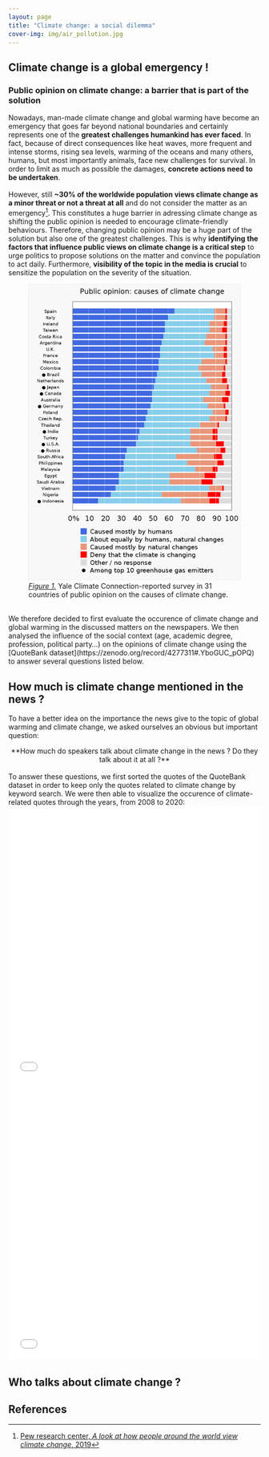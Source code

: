 ```yaml
---
layout: page
title: "Climate change: a social dilemma"
cover-img: img/air_pollution.jpg
---
```

## Climate change is a global emergency !
### Public opinion on climate change: a barrier that is part of the solution
Nowadays, man-made climate change and global warming have become an emergency that goes far beyond national boundaries and certainly represents one of the **greatest challenges humankind has ever faced**. In fact, because of direct consequences like heat waves, more frequent and intense storms, rising sea levels, warming of the oceans and many others, humans, but most importantly animals, face new challenges for survival. In order to limit as much as possible the damages, **concrete actions need to be undertaken**.<br />
<br />
However, still **~30% of the worldwide population views climate change as a minor threat or not a threat at all** and do not consider the matter as an emergency[^1]. This constitutes a huge barrier in adressing climate change as shifting the public opinion is needed to encourage climate-friendly behaviours. Therefore, changing public opinion may be a huge part of the solution but also one of the greatest challenges. This is why **identifying the factors that influence public views on climate change is a critical step** to urge politics to propose solutions on the matter and convince the population to act daily. Furthermore, **visibility of the topic in the media is crucial** to sensitize the population on the severity of the situation.

<figure class="center">
    <img src="img/Public_opinions.svg.png">
    <figcaption><a href="https://climatecommunication.yale.edu/wp-content/uploads/2021/06/international-climate-opinion-february-2021d.pdf"><em>Figure 1.</em></a> Yale Climate Connection-reported survey in 31 countries of public opinion on the causes of climate change. </figcaption>
</figure>
<br />
We therefore decided to first evaluate the occurence of climate change and global warming in the discussed matters on the newspapers. We then analysed the influence of the social context (age, academic degree, profession, political party…) on the opinions of climate change using the [QuoteBank dataset](https://zenodo.org/record/4277311#.YboGUC_pOPQ) to answer several questions listed below.

## How much is climate change mentioned in the news ?
To have a better idea on the importance the news give to the topic of global warming and climate change, we asked ourselves an obvious but important question:</br> 
<center>**How much do speakers talk about climate change in the news ? Do they talk about it at all ?** </center></br>
To answer these questions, we first sorted the quotes of the QuoteBank dataset in order to keep only the quotes related to climate change by keyword search. We were then able to visualize the occurence of climate-related quotes through the years, from 2008 to 2020: 
<iframe frameborder="no" border="0" marginwidth="0" marginheight="0" width="100%" height="550" src="html/occurence_year.html"></iframe>



<iframe frameborder="no" border="0" marginwidth="0" marginheight="0" width="100%" height="550" src="html/occurence_month.html"></iframe>

## Who talks about climate change ?
## References
[^1]: [Pew research center, *A look at how people around the world view climate change*, 2019](https://www.pewresearch.org/fact-tank/2019/04/18/a-look-at-how-people-around-the-world-view-climate-change/)


